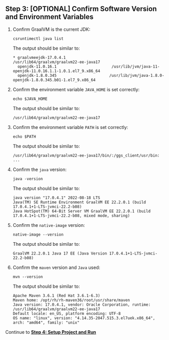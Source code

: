## Step 3: [OPTIONAL] Confirm Software Version and Environment Variables

1. Confirm GraalVM is the current JDK:

    ```shell
    csruntimectl java list
    ```

    The output should be similar to:

    ```shell
    * graalvmeejdk-17.0.4.1                                         /usr/lib64/graalvm/graalvm22-ee-java17
      openjdk-11.0.16.1                        /usr/lib/jvm/java-11-openjdk-11.0.16.1.1-1.0.1.el7_9.x86_64
      openjdk-1.8.0.345                       /usr/lib/jvm/java-1.8.0-openjdk-1.8.0.345.b01-1.el7_9.x86_64
    ```

2. Confirm the environment variable `JAVA_HOME` is set correctly:

    ```shell
    echo $JAVA_HOME
    ```

    The output should be similar to:

    ```shell
    /usr/lib64/graalvm/graalvm22-ee-java17
    ```

3. Confirm the environment variable `PATH` is set correctly:

    ```shell
    echo $PATH
    ```

    The output should be similar to:

    ```shell
    /usr/lib64/graalvm/graalvm22-ee-java17/bin/:/ggs_client/usr/bin: ...
    ```

4. Confirm the `java` version:

    ```shell
    java -version
    ```

    The output should be similar to:

    ```shell
    java version "17.0.4.1" 2022-08-18 LTS
    Java(TM) SE Runtime Environment GraalVM EE 22.2.0.1 (build 17.0.4.1+1-LTS-jvmci-22.2-b08)
    Java HotSpot(TM) 64-Bit Server VM GraalVM EE 22.2.0.1 (build 17.0.4.1+1-LTS-jvmci-22.2-b08, mixed mode, sharing)
    ```

5. Confirm the `native-image` version:

    ```shell
    native-image --version
    ```

    The output should be similar to:

    ```shell
    GraalVM 22.2.0.1 Java 17 EE (Java Version 17.0.4.1+1-LTS-jvmci-22.2-b08)
    ```

6. Confirm the `maven` version and `Java` used:

    ```shell
    mvn --version
    ```

    The output should be similar to:

    ```shell
    Apache Maven 3.6.1 (Red Hat 3.6.1-6.3)
    Maven home: /opt/rh/rh-maven36/root/usr/share/maven
    Java version: 17.0.4.1, vendor: Oracle Corporation, runtime: /usr/lib64/graalvm/graalvm22-ee-java17
    Default locale: en_US, platform encoding: UTF-8
    OS name: "linux", version: "4.14.35-2047.515.3.el7uek.x86_64", arch: "amd64", family: "unix"
    ```

Continue to **[Step 4: Setup Project and Run](./README.md#step-4-setup-project-and-run)**
